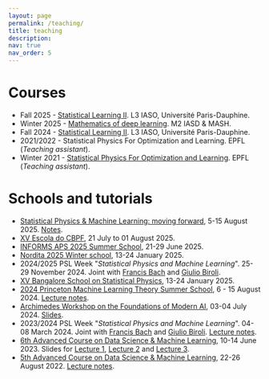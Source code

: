 ```yaml
---
layout: page
permalink: /teaching/
title: teaching
description:
nav: true
nav_order: 5
---
```


# **Courses**

- Fall 2025 - [Statistical Learning II](/teaching/iaso2025). L3 IASO, Université Paris-Dauphine.
- Winter 2025 - [Mathematics of deep learning](/teaching/iasd2025). M2 IASD & MASH. 
- Fall 2024 - [Statistical Learning II](/teaching/iaso2024). L3 IASO, Université Paris-Dauphine. 
- 2021/2022 - Statistical Physics For Optimization and Learning. EPFL (*Teaching assistant*).
- Winter 2021 - [Statistical Physics For Optimization and Learning](https://sphinxteam.github.io/EPFLDoctoralLecture2021/). EPFL (*Teaching assistant*). 

# **Schools and tutorials**

- [Statistical Physics & Machine Learning: moving forward](https://cargese2025.github.io/), 5-15 August 2025. [Notes](/assets/pdf/cargese2025.pdf).
- [XV Escola do CBPF](https://escola.cbpf.br/cursos/fisica-estatistica-machine-learning), 21 July to 01 August 2025.
- [INFORMS APS 2025 Summer School](https://informs-aps.isye.gatech.edu/summer-school/speakers), 21-29 June 2025.
- [Nordita 2025 Winter school](https://indico.fysik.su.se/event/8856/), 13-24 January 2025.
- 2024/2025 PSL Week "*Statistical Physics and Machine Learning*". 25-29 November 2024. Joint with [Francis Bach](https://www.di.ens.fr/~fbach/) and [Giulio Biroli](https://www.lpens.ens.psl.eu/giulio-biroli/). 
- [XV Bangalore School on Statistical Physics](https://www.icts.res.in/program/bssp2024), 13-24 January 2025.
- [2024 Princeton Machine Learning Theory Summer School](https://mlschool.princeton.edu/previous), 6 - 15 August 2024. [Lecture notes](/assets/pdf/NotesPrinceton_BL.pdf).
-  [Archimedes Workshop on the Foundations of Modern AI](https://www.corelab.ntua.gr/aifoundations2024/), 03-04 July 2024. [Slides](/assets/pdf/archimedes2024.pdf).
- 2023/2024 PSL Week "*Statistical Physics and Machine Learning*". 04-08 March 2024. Joint with [Francis Bach](https://www.di.ens.fr/~fbach/) and [Giulio Biroli](https://www.lpens.ens.psl.eu/giulio-biroli/). [Lecture notes](/assets/pdf/psl_week_notes_sgd.pdf).
- [6th Advanced Course on Data Science & Machine Learning](https://acdl2023.icas.cc/), 10-14 June 2023. Slides for [Lecture 1](/assets/pdf/slides_acdl2023_L1.pdf), [Lecture 2](/assets/pdf/slides_acdl2023_L2.pdf) and [Lecture 3](/assets/pdf/slides_acdl2023_L3.pdf).
- [5th Advanced Course on Data Science & Machine Learning](https://acdl2022.icas.cc/), 22-26 August 2022. [Lecture notes](/assets/pdf/notes_acdl2022.pdf). 
